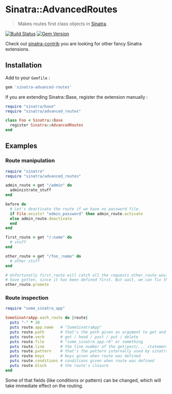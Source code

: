 # Sinatra::AdvancedRoutes

> Makes routes first class objects in [Sinatra](http://sinatrarb.com).

[![Build Status](https://travis-ci.org/rkh/sinatra-advanced-routes.png)](https://travis-ci.org/rkh/sinatra-advanced-routes)
[![Gem Version](https://badge.fury.io/rb/sinatra-advanced-routes.png)](https://rubygems.org/gems/sinatra-advanced-routes)

Check out [sinatra-contrib](https://github.com/sinatra/sinatra-contrib) you are looking for other fancy Sinatra extensions.

## Installation

Add to your `Gemfile` :

```ruby
gem 'sinatra-advanced-routes'
```

If you are extending Sinatra::Base, register the extension manually :

```ruby
require "sinatra/base"
require "sinatra/advanced_routes"

class Foo < Sinatra::Base
  register Sinatra::AdvancedRoutes
end
```

## Examples

### Route manipulation

```ruby
require "sinatra"
require "sinatra/advanced_routes"

admin_route = get "/admin" do
  administrate_stuff
end

before do
  # Let's deactivate the route if we have no password file.
  if File.exists? "admin_password" then admin_route.activate
  else admin_route.deactivate 
  end
end

first_route = get "/:name" do
  # stuff
end

other_route = get "/foo_:name" do
  # other stuff
end

# Unfortunatly first_route will catch all the requests other_route would
# have gotten, since it has been defined first. But wait, we can fix this!
other_route.promote
```

### Route inspection

```ruby
require "some_sinatra_app"

SomeSinatraApp.each_route do |route|
  puts "-" * 20
  puts route.app.name   # "SomeSinatraApp"
  puts route.path       # that's the path given as argument to get and akin
  puts route.verb       # get / head / post / put / delete
  puts route.file       # "some_sinatra_app.rb" or something
  puts route.line       # the line number of the get/post/... statement
  puts route.pattern    # that's the pattern internally used by sinatra
  puts route.keys       # keys given when route was defined
  puts route.conditions # conditions given when route was defined
  puts route.block      # the route's closure
end
```

Some of that fields (like conditions or pattern) can be changed, which will take immediate effect on the routing.
